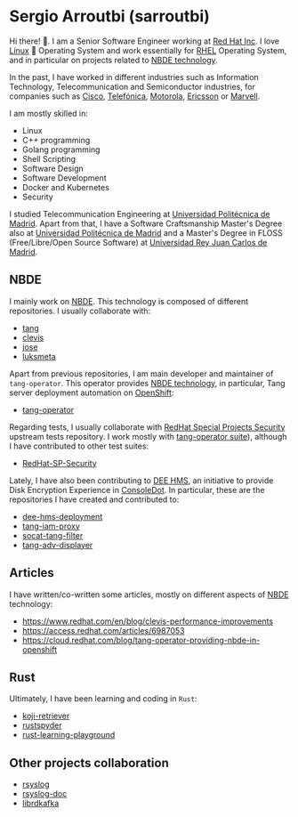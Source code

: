# Sergio Arroutbi (sarroutbi)

Hi there! 👋. I am a Senior Software Engineer working at [Red Hat Inc](https://www.redhat.com/).  I love [Linux](https://www.linuxfoundation.org/) 🐧 Operating System and work essentially for [RHEL](https://www.redhat.com/es/technologies/linux-platforms/enterprise-linux) Operating System, and in particular on projects related to [NBDE technology](https://access.redhat.com/articles/6987053).

In the past, I have worked in different industries such as Information Technology, Telecommunication and Semiconductor industries, for companies such as [Cisco](https://www.cisco.com), [Telefónica](https://telefonica.es), [Motorola](https://motorola.com), [Ericsson](https://ericsson.com) or [Marvell](https://www.marvell.com). 

I am mostly skilled in:
* Linux
* C++ programming
* Golang programming
* Shell Scripting
* Software Design
* Software Development
* Docker and Kubernetes
* Security

I studied Telecommunication Engineering at [Universidad Politécnica de Madrid](https://www.upm.es/). Apart from that, I have a Software Craftsmanship Master's Degree also at [Universidad Politécnica de Madrid](https://www.upm.es/) and a Master's Degree in FLOSS (Free/Libre/Open Source Software) at [Universidad Rey Juan Carlos de Madrid](https://www.urjc.es/).

## NBDE
I mainly work on [NBDE](https://access.redhat.com/articles/6987053). This technology is composed of different repositories. I usually collaborate with:
* [tang](https://github.com/latchset/tang)
* [clevis](https://github.com/latchset/clevis)
* [jose](https://github.com/latchset/jose)
* [luksmeta](https://github.com/latchset/luksmeta)

Apart from previous repositories, I am main developer and maintainer of `tang-operator`. This operator provides [NBDE technology](https://access.redhat.com/articles/6987053), in particular, Tang server deployment automation on [OpenShift](https://www.redhat.com/en/technologies/cloud-computing/openshift):
* [tang-operator](https://github.com/latchset/tang-operator)

Regarding tests, I usually collaborate with [RedHat Special Projects Security](https://github.com/RedHat-SP-Security/tests) upstream tests repository. I work mostly with [tang-operator suite](https://github.com/RedHat-SP-Security/tests/tree/master/tang-operator)), although I have contributed to other test suites:
* [RedHat-SP-Security](https://github.com/RedHat-SP-Security/tests/commits?author=sarroutbi)

Lately, I have also been contributing to [DEE HMS](https://github.com/dee-hms/), an initiative to provide Disk Encryption Experience in [ConsoleDot](https://github.com/RedHatInsights). In particular, these are the repositories I have created and contributed to:
* [dee-hms-deployment](https://github.com/dee-hms/dee-hms-deployment)
* [tang-iam-proxy](https://github.com/dee-hms/tang-iam-proxy)
* [socat-tang-filter](https://github.com/dee-hms/socat-tang-filter)
* [tang-adv-displayer](https://github.com/dee-hms/tang-adv-displayer)

## Articles
I have written/co-written some articles, mostly on different aspects of [NBDE](https://access.redhat.com/articles/6987053) technology:
* https://www.redhat.com/en/blog/clevis-performance-improvements
* https://access.redhat.com/articles/6987053
* https://cloud.redhat.com/blog/tang-operator-providing-nbde-in-openshift

## Rust
Ultimately, I have been learning and coding in `Rust`:
* [koji-retriever](https://github.com/sarroutbi/koji-retriever)
* [rustspyder](https://github.com/sarroutbi/rustspyder)
* [rust-learning-playground](https://github.com/rust-learning-playground)

## Other projects collaboration
* [rsyslog](https://github.com/rsyslog/rsyslog/pulls?q=is%3Apr+author%3Asarroutbi+is%3Amerged)
* [rsyslog-doc](https://github.com/rsyslog/rsyslog-doc/pulls?q=is%3Apr+is%3Amerged+author%3Asarroutbi)
* [librdkafka](https://github.com/confluentinc/librdkafka/pulls?q=is%3Apr+author%3Asarroutbi+is%3Amerged)

<!--
**sarroutbi/sarroutbi** is a ✨ _special_ ✨ repository because its `README.md` (this file) appears on your GitHub profile.

Here are some ideas to get you started:

- 🔭 I’m currently working on ...
- 🌱 I’m currently learning ...
- 👯 I’m looking to collaborate on ...
- 🤔 I’m looking for help with ...
- 💬 Ask me about ...
- 📫 How to reach me: ...
- 😄 Pronouns: ...
- ⚡ Fun fact: ...
-->
